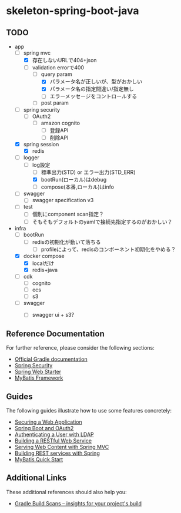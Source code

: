 # skeleton-spring-boot-java

## TODO
- app
  - [ ] spring mvc
    - [x] 存在しないURLで404+json
    - [ ] validation errorで400
      - [ ] query param
        - [x] パラメータ名が正しいが、型がおかしい
        - [x] パラメータ名の指定間違い/指定無し
        - [ ] エラーメッセージをコントロールする
      - [ ] post param
  - [ ] spring security
    - [ ] OAuth2
      - [ ] amazon cognito
        - [ ] 登録API
        - [ ] 削除API
  - [x] spring session
    - [x] redis
  - [ ] logger
    - [ ] log設定
      - [ ] 標準出力(STD) or エラー出力(STD_ERR)
      - [x] bootRun(ローカル)はdebug
      - [ ] compose(本番,ローカル)はinfo
  - [ ] swagger
    - [ ] swagger specification v3
  - [ ] test
    - [ ] 個別にcomponent scan指定？
    - [ ] そもそもデフォルトのyamlで接続先指定するのがおかしい？
- infra
  - [ ] bootRun
    - [ ] redisの初期化が動いて落ちる
      - [ ] profileによって、redisのコンポーネント初期化をやめる？
  - [x] docker compose
    - [x] localだけ
    - [x] redis+java
  - [ ] cdk
    - [ ] cognito
    - [ ] ecs
    - [ ] s3
  - [ ] swagger
    - [ ] swagger ui + s3?


## Reference Documentation
For further reference, please consider the following sections:

* [Official Gradle documentation](https://docs.gradle.org)
* [Spring Security](https://docs.spring.io/spring-boot/docs/{bootVersion}/reference/htmlsingle/#boot-features-security)
* [Spring Web Starter](https://docs.spring.io/spring-boot/docs/{bootVersion}/reference/htmlsingle/#boot-features-developing-web-applications)
* [MyBatis Framework](http://www.mybatis.org/spring-boot-starter/mybatis-spring-boot-autoconfigure/)

## Guides
The following guides illustrate how to use some features concretely:

* [Securing a Web Application](https://spring.io/guides/gs/securing-web/)
* [Spring Boot and OAuth2](https://spring.io/guides/tutorials/spring-boot-oauth2/)
* [Authenticating a User with LDAP](https://spring.io/guides/gs/authenticating-ldap/)
* [Building a RESTful Web Service](https://spring.io/guides/gs/rest-service/)
* [Serving Web Content with Spring MVC](https://spring.io/guides/gs/serving-web-content/)
* [Building REST services with Spring](https://spring.io/guides/tutorials/bookmarks/)
* [MyBatis Quick Start](https://github.com/mybatis/spring-boot-starter/wiki/Quick-Start)

## Additional Links
These additional references should also help you:

* [Gradle Build Scans – insights for your project's build](https://scans.gradle.com#gradle)
